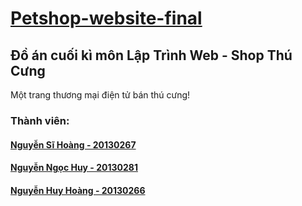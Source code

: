 #  <a href="https://github.com/hoang20130267/Petshop-website-final">Petshop-website-final</a>
## Đồ án cuối kì môn Lập Trình Web - Shop Thú Cưng
Một trang thương mại điện tử bán thú cưng!
### Thành viên:
#### <a href="https://github.com/hoang20130267">Nguyễn Sĩ Hoàng - 20130267</a>
#### <a href="https://github.com/nnhuy20130281">Nguyễn Ngọc Huy - 20130281</a>
#### <a href="https://github.com/HuyHoang-20130266">Nguyễn Huy Hoàng - 20130266</a>
